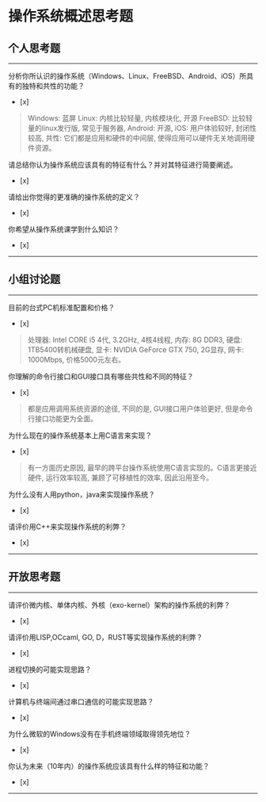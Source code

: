 # 操作系统概述思考题

## 个人思考题

---

分析你所认识的操作系统（Windows、Linux、FreeBSD、Android、iOS）所具有的独特和共性的功能？
- [x]  

> Windows: 蓝屏 Linux: 内核比较轻量, 内核模块化, 开源 FreeBSD: 比较轻量的linux发行版, 常见于服务器, Android: 开源, iOS: 用户体验较好, 封闭性较高, 共性: 它们都是应用和硬件的中间层, 使得应用可以硬件无关地调用硬件资源。

请总结你认为操作系统应该具有的特征有什么？并对其特征进行简要阐述。
- [x]  

> 

请给出你觉得的更准确的操作系统的定义？
- [x]  

>   

你希望从操作系统课学到什么知识？
- [x]  

> 

---

## 小组讨论题

---

目前的台式PC机标准配置和价格？
- [x]  

> 处理器: Intel CORE i5 4代, 3.2GHz, 4核4线程, 内存: 8G DDR3, 硬盘: 1TB5400转机械硬盘, 显卡: NVIDIA GeForce GTX 750, 2G显存, 网卡: 1000Mbps, 价格5000元左右。

你理解的命令行接口和GUI接口具有哪些共性和不同的特征？
- [x]  

> 都是应用调用系统资源的途径, 不同的是, GUI接口用户体验更好, 但是命令行接口功能更为全面。

为什么现在的操作系统基本上用C语言来实现？
- [x]  

> 有一方面历史原因, 最早的跨平台操作系统使用C语言实现的。C语言更接近硬件, 运行效率较高, 兼顾了可移植性的效率, 因此沿用至今。

为什么没有人用python，java来实现操作系统？
- [x]  

>  

请评价用C++来实现操作系统的利弊？
- [x]  

>  

---

## 开放思考题

---

请评价微内核、单体内核、外核（exo-kernel）架构的操作系统的利弊？
- [x]  

>  

请评价用LISP,OCcaml, GO, D，RUST等实现操作系统的利弊？
- [x]  

>  

进程切换的可能实现思路？
- [x]  

>  

计算机与终端间通过串口通信的可能实现思路？
- [x]  

>  

为什么微软的Windows没有在手机终端领域取得领先地位？
- [x]  

>  

你认为未来（10年内）的操作系统应该具有什么样的特征和功能？
- [x]  

>  

---
